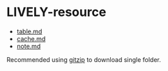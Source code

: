 # LIVELY-resource

- [table.md](table.md)
- [cache.md](cache.md)
- [note.md](note.md)

Recommended using [gitzip](https://github.com/KinoLien/gitzip) to download single folder.
